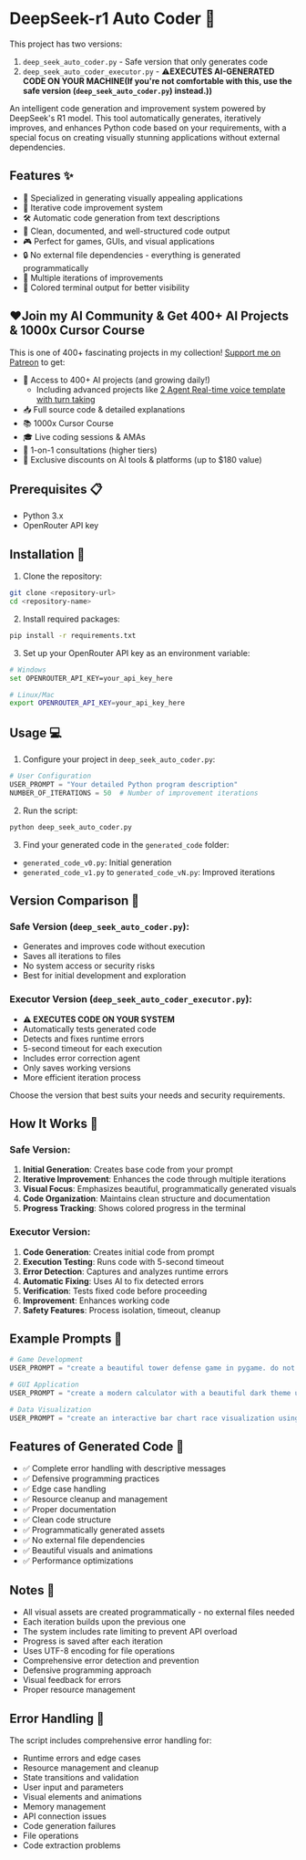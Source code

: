 # DeepSeek-r1 Auto Coder 🚀


This project has two versions:

1. `deep_seek_auto_coder.py` - Safe version that only generates code
2. `deep_seek_auto_coder_executor.py` - ⚠️**EXECUTES AI-GENERATED CODE ON YOUR MACHINE(If you're not comfortable with this, use the safe version (`deep_seek_auto_coder.py`) instead.))**

An intelligent code generation and improvement system powered by DeepSeek's R1 model. This tool automatically generates, iteratively improves, and enhances Python code based on your requirements, with a special focus on creating visually stunning applications without external dependencies.

## Features ✨

- 🎨 Specialized in generating visually appealing applications
- 🔄 Iterative code improvement system
- 🛠️ Automatic code generation from text descriptions
- 📝 Clean, documented, and well-structured code output
- 🎮 Perfect for games, GUIs, and visual applications
- 🔒 No external file dependencies - everything is generated programmatically
- 🎯 Multiple iterations of improvements
- 🌈 Colored terminal output for better visibility

## ❤️Join my AI Community & Get 400+ AI Projects & 1000x Cursor Course

This is one of 400+ fascinating projects in my collection! [Support me on Patreon](https://www.patreon.com/c/echohive42/membership) to get:

- 🎯 Access to 400+ AI projects (and growing daily!)
  - Including advanced projects like [2 Agent Real-time voice template with turn taking](https://www.patreon.com/posts/2-agent-real-you-118330397)
- 📥 Full source code & detailed explanations
- 📚 1000x Cursor Course
- 🎓 Live coding sessions & AMAs
- 💬 1-on-1 consultations (higher tiers)
- 🎁 Exclusive discounts on AI tools & platforms (up to $180 value)

## Prerequisites 📋

- Python 3.x
- OpenRouter API key

## Installation 🔧

1. Clone the repository:

```bash
git clone <repository-url>
cd <repository-name>
```

2. Install required packages:

```bash
pip install -r requirements.txt
```

3. Set up your OpenRouter API key as an environment variable:

```bash
# Windows
set OPENROUTER_API_KEY=your_api_key_here

# Linux/Mac
export OPENROUTER_API_KEY=your_api_key_here
```

## Usage 💻

1. Configure your project in `deep_seek_auto_coder.py`:

```python
# User Configuration
USER_PROMPT = "Your detailed Python program description"
NUMBER_OF_ITERATIONS = 50  # Number of improvement iterations
```

2. Run the script:

```bash
python deep_seek_auto_coder.py
```

3. Find your generated code in the `generated_code` folder:

- `generated_code_v0.py`: Initial generation
- `generated_code_v1.py` to `generated_code_vN.py`: Improved iterations

## Version Comparison 🔄

### Safe Version (`deep_seek_auto_coder.py`):

- Generates and improves code without execution
- Saves all iterations to files
- No system access or security risks
- Best for initial development and exploration

### Executor Version (`deep_seek_auto_coder_executor.py`):

- **⚠️ EXECUTES CODE ON YOUR SYSTEM**
- Automatically tests generated code
- Detects and fixes runtime errors
- 5-second timeout for each execution
- Includes error correction agent
- Only saves working versions
- More efficient iteration process

Choose the version that best suits your needs and security requirements.

## How It Works 🔄

### Safe Version:

1. **Initial Generation**: Creates base code from your prompt
2. **Iterative Improvement**: Enhances the code through multiple iterations
3. **Visual Focus**: Emphasizes beautiful, programmatically generated visuals
4. **Code Organization**: Maintains clean structure and documentation
5. **Progress Tracking**: Shows colored progress in the terminal

### Executor Version:

1. **Code Generation**: Creates initial code from prompt
2. **Execution Testing**: Runs code with 5-second timeout
3. **Error Detection**: Captures and analyzes runtime errors
4. **Automatic Fixing**: Uses AI to fix detected errors
5. **Verification**: Tests fixed code before proceeding
6. **Improvement**: Enhances working code
7. **Safety Features**: Process isolation, timeout, cleanup

## Example Prompts 📝

```python
# Game Development
USER_PROMPT = "create a beautiful tower defense game in pygame. do not use outside assets. all assets should be created within pygame"

# GUI Application
USER_PROMPT = "create a modern calculator with a beautiful dark theme using tkinter"

# Data Visualization
USER_PROMPT = "create an interactive bar chart race visualization using pygame"
```

## Features of Generated Code 🎯

- ✅ Complete error handling with descriptive messages
- ✅ Defensive programming practices
- ✅ Edge case handling
- ✅ Resource cleanup and management
- ✅ Proper documentation
- ✅ Clean code structure
- ✅ Programmatically generated assets
- ✅ No external file dependencies
- ✅ Beautiful visuals and animations
- ✅ Performance optimizations

## Notes 📌

- All visual assets are created programmatically - no external files needed
- Each iteration builds upon the previous one
- The system includes rate limiting to prevent API overload
- Progress is saved after each iteration
- Uses UTF-8 encoding for file operations
- Comprehensive error detection and prevention
- Defensive programming approach
- Visual feedback for errors
- Proper resource management

## Error Handling 🚨

The script includes comprehensive error handling for:

- Runtime errors and edge cases
- Resource management and cleanup
- State transitions and validation
- User input and parameters
- Visual elements and animations
- Memory management
- API connection issues
- Code generation failures
- File operations
- Code extraction problems
